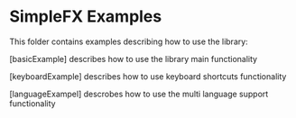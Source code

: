 # SimpleFX Examples

This folder contains examples describing how to use the library:

[basicExample] describes how to use the library main functionality

[keyboardExample] describes how to use keyboard shortcuts functionality

[languageExampel] descrobes how to use the multi language support functionality

